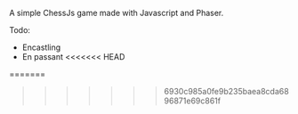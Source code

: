 A simple ChessJs game made with Javascript and Phaser.

Todo:

+ Encastling
+ En passant
<<<<<<< HEAD

=======
>>>>>>> 6930c985a0fe9b235baea8cda6896871e69c861f
